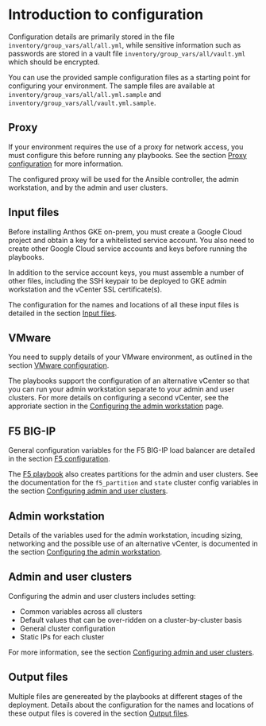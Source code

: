 # Introduction to configuration

Configuration details are primarily stored in the file `inventory/group_vars/all/all.yml`, while sensitive
information such as passwords are stored in a vault file `inventory/group_vars/all/vault.yml` which
should be encrypted.

You can use the provided sample configuration files as a starting point for configuring your environment. The sample files are available at `inventory/group_vars/all/all.yml.sample` and `inventory/group_vars/all/vault.yml.sample`.

## Proxy
If your environment requires the use of a proxy for network access, you must configure this before running any playbooks. See the section [Proxy configuration](proxy-config) for more information.

The configured proxy will be used for the Ansible controller, the admin workstation, and by the admin
and user clusters.

## Input files
Before installing Anthos GKE on-prem, you must create a Google Cloud project and obtain a key for a 
whitelisted service account. You also need to create other Google Cloud service accounts and keys before
running the playbooks.

In addition to the service account keys, you must assemble a number of other files, including the SSH keypair to be deployed to GKE admin workstation and the vCenter SSL certificate(s).

The configuration for the names and locations of all these input files is detailed in the section [Input files](input-files).

## VMware 

You need to supply details of your VMware environment, as outlined in the section [VMware configuration](vmware-config).

The playbooks support the configuration of an alternative vCenter so that you can run your admin
workstation separate to your admin and user clusters. For more details on configuring a second vCenter, see the approriate section in the [Configuring the admin workstation](admin-workstation-config) page.

## F5 BIG-IP

General configuration variables for the F5 BIG-IP load balancer are detailed in the section
[F5 configuration](f5-config).

The [F5 playbook](playbooks/playbooks-f5)  also creates partitions for the admin and user clusters. See the
documentation for the `f5_partition` and `state` cluster config variables in the section
[Configuring admin and user clusters](admin-user-clusters-config).


## Admin workstation

Details of the variables used for the admin workstation, incuding sizing, networking and the possible use of an
alternative vCenter, is documented in the section [Configuring the admin workstation](admin-workstation-config).

## Admin and user clusters

Configuring the admin and user clusters includes setting:

- Common variables across all clusters
- Default values that can be over-ridden on a cluster-by-cluster basis
- General cluster configuration
- Static IPs for each cluster

For more information, see the section [Configuring admin and user clusters](admin-user-clusters-config).


## Output files

Multiple files are genereated by the playbooks at different stages of the deployment.
Details about the configuration for the names and locations of these output files is covered in
the section [Output files](output-files).
